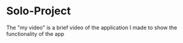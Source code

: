 # Solo-Project
The "my video" is a brief video of the application I made to show the functionality of the app
